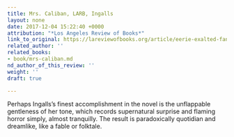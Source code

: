 ```yaml
---
title: Mrs. Caliban, LARB, Ingalls
layout: none
date: 2017-12-04 15:22:40 +0000
attribution: "*Los Angeles Review of Books*"
link_to_original: https://lareviewofbooks.org/article/eerie-exalted-fantasy/#
related_author: ''
related_books:
- book/mrs-caliban.md
nd_author_of_this_review: ''
weight: ''
draft: true

---
```

Perhaps Ingalls’s finest accomplishment in the novel is the unflappable gentleness of her tone, which records supernatural surprise and flaming horror simply, almost tranquilly. The result is paradoxically quotidian and dreamlike, like a fable or folktale.